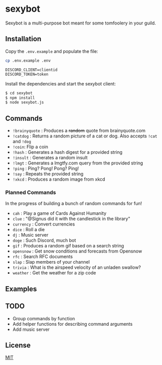 # sexybot
Sexybot is a multi-purpose bot meant for some tomfoolery in your guild.

## Installation
Copy the `.env.example` and populate the file:

```sh
cp .env.example .env
```

```
DISCORD_CLIENT=clientid
DISCORD_TOKEN=token
```

Install the dependencies and start the sexybot client:
```sh
$ cd sexybot
$ npm install
$ node sexybot.js
```

## Commands
 - `!brainyquote` : Produces a ~~random~~ quote from brainyquote.com
 - `!catdog` : Returns a random picture of a cat or dog. Also accepts `!cat` and `!dog`
 - `!coin`: Flip a coin
 - `!hash` : Generates a hash digest for a provided string
 - `!insult` : Generates a random insult
 - `!lmgt` : Generates a lmgtfy.com query from the provided string
 - `!ping` : Ping? Pong! Pong? Ping!
 - `!say` : Repeats the provided string
 - `!xkcd` : Produces a random image from xkcd

### Planned Commands
In the progress of building a bunch of random commands for fun!
 - `cah` : Play a game of Cards Against Humanity
 - `clue` : "@Signus did it with the candlestick in the library"
 - `currency` : Convert currencies
 - `dice` : Roll a die
 - `dj` : Music server
 - `doge` : Such Discord, much bot
 - `gif` : Produces a random gif based on a search string
 - `opensnow` : Get snow conditions and forecasts from Opensnow
 - `rfc` : Search RFC documents
 - `slap` : Slap members of your channel
 - `trivia` : What is the airspeed velocity of an unladen swallow?
 - `weather` : Get the weather for a zip code

## Examples

## TODO
 - Group commands by function
 - Add helper functions for describing command arguments
 - Add music server

## License
[MIT](LICENSE)
